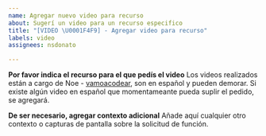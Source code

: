 ```yaml
---
name: Agregar nuevo video para recurso
about: Sugerí un video para un recurso especifico
title: "[VIDEO \U0001F4F9] - Agregar video para recurso"
labels: video
assignees: nsdonato

---
```


**Por favor indica el recurso para el que pedís el video**
Los videos realizados están a cargo de Noe - [vamoacodear](https:www.twitter.com/vamoacodear), son en español y pueden demorar. Si existe algún video en español que momentameante pueda suplir el pedido, se agregará.

**De ser necesario, agregar contexto adicional**
Añade aquí cualquier otro contexto o capturas de pantalla sobre la solicitud de función.
